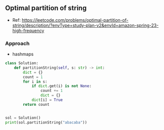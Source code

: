 

## Optimal partition of string
- Ref: https://leetcode.com/problems/optimal-partition-of-string/description/?envType=study-plan-v2&envId=amazon-spring-23-high-frequency

### Approach
- hashmaps

```py
class Solution:
    def partitionString(self, s: str) -> int:
        dict = {}
        count = 1
        for i in s:
            if dict.get(i) is not None:
                count += 1
                dict = {}
            dict[i] = True
        return count


sol = Solution()
print(sol.partitionString("abacaba"))
```
